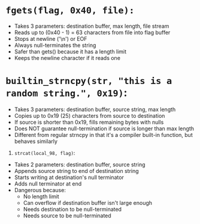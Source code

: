 # `fgets(flag, 0x40, file):`


- Takes 3 parameters: destination buffer, max length, file stream
- Reads up to (0x40 - 1) = 63 characters from file into flag buffer
- Stops at newline ('\n') or EOF
- Always null-terminates the string
- Safer than gets() because it has a length limit
- Keeps the newline character if it reads one

# `builtin_strncpy(str, "this is a random string.", 0x19)`:
- Takes 3 parameters: destination buffer, source string, max length
- Copies up to 0x19 (25) characters from source to destination
- If source is shorter than 0x19, fills remaining bytes with nulls
- Does NOT guarantee null-termination if source is longer than max length
- Different from regular strncpy in that it's a compiler built-in function, but behaves similarly

1. `strcat(local_98, flag)`:
- Takes 2 parameters: destination buffer, source string
- Appends source string to end of destination string
- Starts writing at destination's null terminator
- Adds null terminator at end
- Dangerous because:
  - No length limit
  - Can overflow if destination buffer isn't large enough
  - Needs destination to be null-terminated
  - Needs source to be null-terminated


